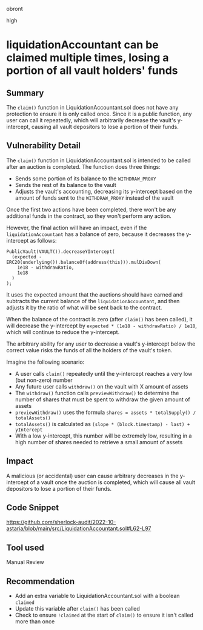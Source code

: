 obront

high

# liquidationAccountant can be claimed multiple times, losing a portion of all vault holders' funds

## Summary

The `claim()` function in LiquidationAccountant.sol does not have any protection to ensure it is only called once. Since it is a public function, any user can call it repeatedly, which will arbitrarily decrease the vault's y-intercept, causing all vault depositors to lose a portion of their funds.

## Vulnerability Detail

The `claim()` function in LiquidationAccountant.sol is intended to be called after an auction is completed. The function does three things:
- Sends some portion of its balance to the `WITHDRAW_PROXY`
- Sends the rest of its balance to the vault
- Adjusts the vault's accounting, decreasing its y-intercept based on the amount of funds sent to the `WITHDRAW_PROXY` instead of the vault

Once the first two actions have been completed, there won't be any additional funds in the contract, so they won't perform any action.

However, the final action will have an impact, even if the `liquidationAccountant` has a balance of zero, because it decreases the y-intercept as follows:

```solidity
PublicVault(VAULT()).decreaseYIntercept(
  (expected - ERC20(underlying()).balanceOf(address(this))).mulDivDown(
    1e18 - withdrawRatio,
    1e18
  )
);
```
It uses the expected amount that the auctions should have earned and subtracts the current balance of the `liquidationAccountant`, and then adjusts it by the ratio of what will be sent back to the contract. 

When the balance of the contract is zero (after `claim()` has been called), it will decrease the y-intercept by `expected * (1e18 - withdrawRatio) / 1e18`, which will continue to reduce the y-intercept.

The arbitrary ability for any user to decrease a vault's y-intercept below the correct value risks the funds of all the holders of the vault's token. 

Imagine the following scenario:
- A user calls `claim()` repeatedly until the y-intercept reaches a very low (but non-zero) number
- Any future user calls `withdraw()` on the vault with X amount of assets 
- The `withdraw()` function calls `previewWithdraw()` to determine the number of shares that must be spent to withdraw the given amount of assets
- `previewWithdraw()` uses the formula `shares = assets * totalSupply() / totalAssets()`
- `totalAssets()` is calculated as `(slope * (block.timestamp) - last) + yIntercept`
- With a low y-intercept, this number will be extremely low, resulting in a high number of shares needed to retrieve a small amount of assets

## Impact

A malicious (or accidental) user can cause arbitrary decreases in the y-intercept of a vault once the auction is completed, which will cause all vault depositors to lose a portion of their funds.

## Code Snippet

https://github.com/sherlock-audit/2022-10-astaria/blob/main/src/LiquidationAccountant.sol#L62-L97

## Tool used

Manual Review

## Recommendation

- Add an extra variable to LiquidationAccountant.sol with a boolean `claimed`
- Update this variable after `claim()` has been called
- Check to ensure `!claimed` at the start of `claim()` to ensure it isn't called more than once